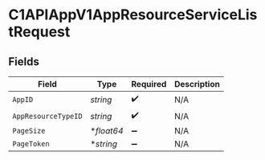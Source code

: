 # C1APIAppV1AppResourceServiceListRequest


## Fields

| Field               | Type                | Required            | Description         |
| ------------------- | ------------------- | ------------------- | ------------------- |
| `AppID`             | *string*            | :heavy_check_mark:  | N/A                 |
| `AppResourceTypeID` | *string*            | :heavy_check_mark:  | N/A                 |
| `PageSize`          | **float64*          | :heavy_minus_sign:  | N/A                 |
| `PageToken`         | **string*           | :heavy_minus_sign:  | N/A                 |